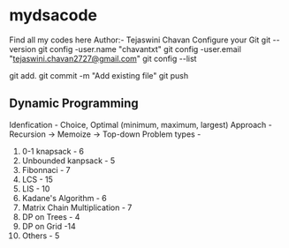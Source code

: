 # mydsacode
Find all my codes here
Author:- Tejaswini Chavan
Configure your Git
git --version
git config -user.name "chavantxt"
git config -user.email "tejaswini.chavan2727@gmail.com"
git config --list

git add.
git commit -m "Add existing file"
git push

## Dynamic Programming 
Idenfication - Choice, Optimal (minimum, maximum, largest)
Approach - Recursion -> Memoize -> Top-down
Problem types -
1. 0-1 knapsack - 6
2. Unbounded kanpsack - 5
3. Fibonnaci - 7
4. LCS - 15
5. LIS - 10
6. Kadane's Algorithm - 6
7. Matrix Chain Multiplication - 7
8. DP on Trees - 4
9. DP on Grid -14
10. Others - 5